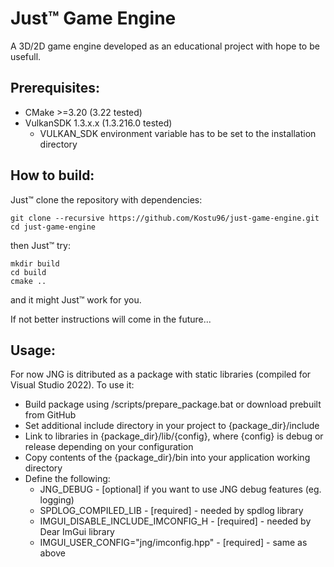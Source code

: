 # Just™ Game Engine
A 3D/2D game engine developed as an educational project with hope to be usefull.

## Prerequisites:
- CMake >=3.20 (3.22 tested)
- VulkanSDK 1.3.x.x (1.3.216.0 tested)
  - VULKAN_SDK environment variable has to be set to the installation directory

## How to build:
Just™ clone the repository with dependencies:
```
git clone --recursive https://github.com/Kostu96/just-game-engine.git
cd just-game-engine
```
then Just™ try:
```
mkdir build
cd build
cmake ..
```
and it might Just™ work for you.

If not better instructions will come in the future...

## Usage:
For now JNG is ditributed as a package with static libraries (compiled for Visual Studio 2022).
To use it:
- Build package using /scripts/prepare_package.bat or download prebuilt from GitHub
- Set additional include directory in your project to {package_dir}/include
- Link to libraries in {package_dir}/lib/{config}, where {config} is debug or release depending on your configuration
- Copy contents of the {package_dir}/bin into your application working directory
- Define the following:
  - JNG_DEBUG - [optional] if you want to use JNG debug features (eg. logging)
  - SPDLOG_COMPILED_LIB - [required] - needed by spdlog library
  - IMGUI_DISABLE_INCLUDE_IMCONFIG_H - [required] - needed by Dear ImGui library
  - IMGUI_USER_CONFIG="jng/imconfig.hpp" - [required] - same as above
